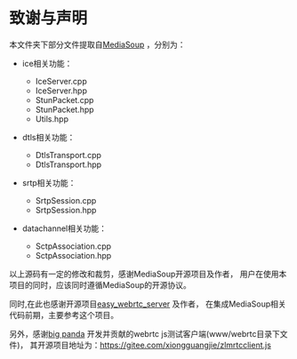 # 致谢与声明
本文件夹下部分文件提取自[MediaSoup](https://github.com/versatica/mediasoup) ，分别为：

- ice相关功能：
  - IceServer.cpp
  - IceServer.hpp
  - StunPacket.cpp
  - StunPacket.hpp
  - Utils.hpp
  
- dtls相关功能：
   - DtlsTransport.cpp
   - DtlsTransport.hpp
   
- srtp相关功能：
   - SrtpSession.cpp
   - SrtpSession.hpp

- datachannel相关功能：
  - SctpAssociation.cpp
  - SctpAssociation.hpp

以上源码有一定的修改和裁剪，感谢MediaSoup开源项目及作者，
用户在使用本项目的同时，应该同时遵循MediaSoup的开源协议。

同时,在此也感谢开源项目[easy_webrtc_server](https://github.com/Mihawk086/easy_webrtc_server) 及作者，
在集成MediaSoup相关代码前期，主要参考这个项目。

另外，感谢[big panda](<2381267071@qq.com>) 开发并贡献的webrtc js测试客户端(www/webrtc目录下文件)，
其开源项目地址为：https://gitee.com/xiongguangjie/zlmrtcclient.js


